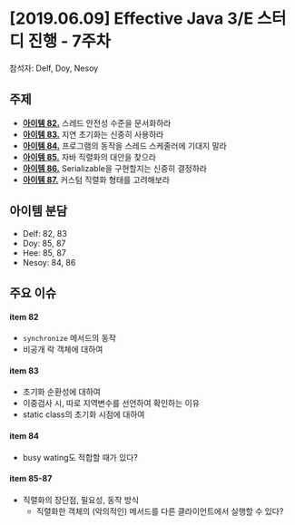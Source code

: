 # [2019.06.09] Effective Java 3/E 스터디 진행 - 7주차
참석자: Delf, Doy, Nesoy
## 주제
- [**아이템 82.**](../chapter11/item82.md) 스레드 안전성 수준을 문서화하라 
- [**아이템 83.**](../chapter11/item83.md) 지연 초기화는 신중히 사용하라 
- [**아이템 84.**](../chapter11/item84.md) 프로그램의 동작을 스레드 스케줄러에 기대지 말라 
- [**아이템 85.**](../chapter12/item85.md) 자바 직렬화의 대안을 찾으라 
- [**아이템 86.**](../chapter12/item86.md) Serializable을 구현할지는 신중히 결정하라 
- [**아이템 87.**](../chapter12/item87.md) 커스텀 직렬화 형태를 고려해보라 

## 아이템 분담
- Delf: 82, 83
- Doy: 85, 87
- Hee: 85, 87
- Nesoy: 84, 86

## 주요 이슈

#### item 82
- `synchronize` 메서드의 동작
- 비공개 락 객체에 대하여

#### item 83
- 초기화 순환성에 대하여
- 이중검사 시, 따로 지역변수를 선언하여 확인하는 이유
- static class의 초기화 시점에 대하여

#### item 84
- busy wating도 적합할 때가 있다?

#### item 85-87
- 직렬화의 장단점, 필요성, 동작 방식
  - 직렬화한 객체의 (악의적인) 메서드를 다른 클라이언트에서 실행할 수 있다?